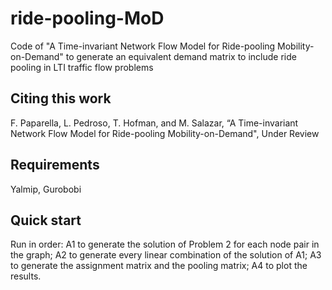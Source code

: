 # ride-pooling-MoD

Code of "A Time-invariant Network Flow Model for Ride-pooling Mobility-on-Demand" to generate an equivalent demand matrix to include ride pooling in LTI traffic flow problems

## Citing this work

F. Paparella, L. Pedroso, T. Hofman, and M. Salazar, “A Time-invariant Network Flow Model for Ride-pooling Mobility-on-Demand", Under Review

## Requirements
Yalmip, Gurobobi

## Quick start

Run in order:
A1 to generate the solution of Problem 2 for each node pair in the graph;
A2 to generate every linear combination of the solution of A1;
A3 to generate the assignment matrix and the pooling matrix;
A4 to plot the results.

